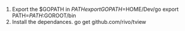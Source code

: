 1. Export the $GOPATH in $PATH
export GOPATH=$HOME/Dev/go
export PATH=$PATH:$GOROOT/bin
2. Install the dependances.
go get github.com/rivo/tview
